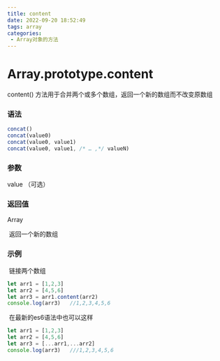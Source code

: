 ```yaml
---
title: content
date: 2022-09-20 18:52:49
tags: array
categories:
 - Array对象的方法
---
```


# Array.prototype.content

content()  方法用于合并两个或多个数组，返回一个新的数组而不改变原数组

### 语法

```javascript
concat()
concat(value0)
concat(value0, value1)
concat(value0, value1, /* … ,*/ valueN)
```

### 参数

value  （可选）

### 返回值

Array 

​	返回一个新的数组

### 示例

​	链接两个数组

```javascript
let arr1 = [1,2,3]
let arr2 = [4,5,6]
let arr3 = arr1.content(arr2)
console.log(arr3)   //1,2,3,4,5,6
```

​	在最新的es6语法中也可以这样

```javascript
let arr1 = [1,2,3]
let arr2 = [4,5,6]
let arr3 = [...arr1,...arr2]
console.log(arr3)   ///1,2,3,4,5,6
```

